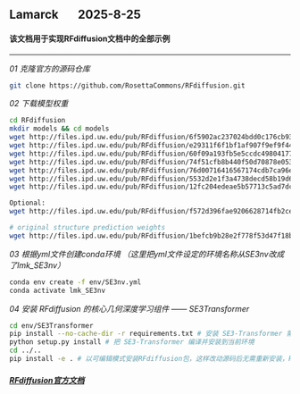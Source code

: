 ## Lamarck &nbsp; &nbsp; &nbsp; 2025-8-25
#### 该文档用于实现RFdiffusion文档中的全部示例
---


*01  克隆官方的源码仓库*
```bash
git clone https://github.com/RosettaCommons/RFdiffusion.git
```

*02  下载模型权重*
```bash
cd RFdiffusion
mkdir models && cd models
wget http://files.ipd.uw.edu/pub/RFdiffusion/6f5902ac237024bdd0c176cb93063dc4/Base_ckpt.pt
wget http://files.ipd.uw.edu/pub/RFdiffusion/e29311f6f1bf1af907f9ef9f44b8328b/Complex_base_ckpt.pt
wget http://files.ipd.uw.edu/pub/RFdiffusion/60f09a193fb5e5ccdc4980417708dbab/Complex_Fold_base_ckpt.pt
wget http://files.ipd.uw.edu/pub/RFdiffusion/74f51cfb8b440f50d70878e05361d8f0/InpaintSeq_ckpt.pt
wget http://files.ipd.uw.edu/pub/RFdiffusion/76d00716416567174cdb7ca96e208296/InpaintSeq_Fold_ckpt.pt
wget http://files.ipd.uw.edu/pub/RFdiffusion/5532d2e1f3a4738decd58b19d633b3c3/ActiveSite_ckpt.pt
wget http://files.ipd.uw.edu/pub/RFdiffusion/12fc204edeae5b57713c5ad7dcb97d39/Base_epoch8_ckpt.pt

Optional:
wget http://files.ipd.uw.edu/pub/RFdiffusion/f572d396fae9206628714fb2ce00f72e/Complex_beta_ckpt.pt

# original structure prediction weights
wget http://files.ipd.uw.edu/pub/RFdiffusion/1befcb9b28e2f778f53d47f18b7597fa/RF_structure_prediction_weights.pt
```

*03  根据yml文件创建conda环境 （这里把yml文件设定的环境名称从SE3nv改成了lmk_SE3nv）*
```bash
conda env create -f env/SE3nv.yml
conda activate lmk_SE3nv
```

*04  安装 RFdiffusion 的核心几何深度学习组件 —— SE3Transformer*
```bash
cd env/SE3Transformer
pip install --no-cache-dir -r requirements.txt # 安装 SE3-Transformer 需要的 Python 依赖
python setup.py install # 把 SE3-Transformer 编译并安装到当前环境
cd ../..
pip install -e . # 以可编辑模式安装RFdiffusion包，这样改动源码后无需重新安装，Python会直接引用工作区的代码，便于开发与调试。
```

##### [RFdiffusion官方文档](https://github.com/RosettaCommons/RFdiffusion)














